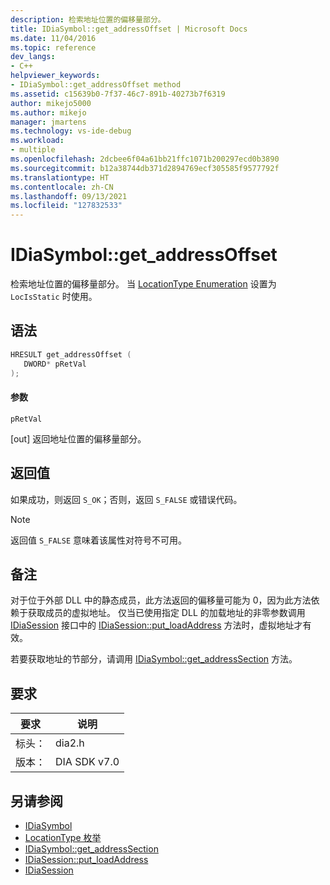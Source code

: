 ```yaml
---
description: 检索地址位置的偏移量部分。
title: IDiaSymbol::get_addressOffset | Microsoft Docs
ms.date: 11/04/2016
ms.topic: reference
dev_langs:
- C++
helpviewer_keywords:
- IDiaSymbol::get_addressOffset method
ms.assetid: c15639b0-7f37-46c7-891b-40273b7f6319
author: mikejo5000
ms.author: mikejo
manager: jmartens
ms.technology: vs-ide-debug
ms.workload:
- multiple
ms.openlocfilehash: 2dcbee6f04a61bb21ffc1071b200297ecd0b3890
ms.sourcegitcommit: b12a38744db371d2894769ecf305585f9577792f
ms.translationtype: HT
ms.contentlocale: zh-CN
ms.lasthandoff: 09/13/2021
ms.locfileid: "127832533"
---
```

# <a name="idiasymbolget_addressoffset"></a>IDiaSymbol::get_addressOffset
检索地址位置的偏移量部分。 当 [LocationType Enumeration](../../debugger/debug-interface-access/locationtype.md) 设置为 `LocIsStatic` 时使用。

## <a name="syntax"></a>语法

```C++
HRESULT get_addressOffset ( 
   DWORD* pRetVal
);
```

#### <a name="parameters"></a>参数
 `pRetVal`

[out] 返回地址位置的偏移量部分。

## <a name="return-value"></a>返回值
 如果成功，则返回 `S_OK`；否则，返回 `S_FALSE` 或错误代码。

> [!NOTE]
> 返回值 `S_FALSE` 意味着该属性对符号不可用。

## <a name="remarks"></a>备注
 对于位于外部 DLL 中的静态成员，此方法返回的偏移量可能为 0，因为此方法依赖于获取成员的虚拟地址。 仅当已使用指定 DLL 的加载地址的非零参数调用 [IDiaSession](../../debugger/debug-interface-access/idiasession.md) 接口中的 [IDiaSession::put_loadAddress](../../debugger/debug-interface-access/idiasession-put-loadaddress.md) 方法时，虚拟地址才有效。

 若要获取地址的节部分，请调用 [IDiaSymbol::get_addressSection](../../debugger/debug-interface-access/idiasymbol-get-addresssection.md) 方法。

## <a name="requirements"></a>要求

|要求|说明|
|-----------------|-----------------|
|标头：|dia2.h|
|版本：|DIA SDK v7.0|

## <a name="see-also"></a>另请参阅
- [IDiaSymbol](../../debugger/debug-interface-access/idiasymbol.md)
- [LocationType 枚举](../../debugger/debug-interface-access/locationtype.md)
- [IDiaSymbol::get_addressSection](../../debugger/debug-interface-access/idiasymbol-get-addresssection.md)
- [IDiaSession::put_loadAddress](../../debugger/debug-interface-access/idiasession-put-loadaddress.md)
- [IDiaSession](../../debugger/debug-interface-access/idiasession.md)
